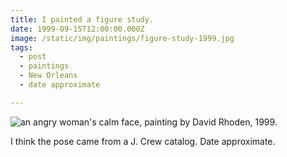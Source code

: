 ```yaml
---
title: I painted a figure study.
date: 1999-09-15T12:00:00.000Z
image: /static/img/paintings/figure-study-1999.jpg
tags:
  - post
  - paintings
  - New Orleans
  - date approximate

---
```


![an angry woman's calm face, painting by David Rhoden, 1999.](/static/img/paintings/figure-study-1999.jpg)

I think the pose came from a J. Crew catalog. Date approximate.